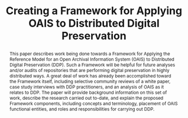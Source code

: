 ---
abstract: This paper describes work being done towards a Framework for Applying the
  Reference Model for an Open Archival Information System (OAIS) to Distributed Digital
  Preservation (DDP). Such a Framework will be helpful for future analyses and/or
  audits of repositories that are performing digital preservation in highly distributed
  ways. A great deal of work has already been accomplished toward the Framework itself,
  including selective community reviews of a white paper, case study interviews with
  DDP practitioners, and an analysis of OAIS as it relates to DDP. The paper will
  provide background information on this set of work, describe the research carried
  out to-date, and explain the proposed Framework components, including concepts and
  terminology, placement of OAIS functional entities, and roles and responsibilities
  for carrying out DDP.
creators:
- Zierau, Eld
- Schultz, Matt
date: null
document_url: https://services.phaidra.univie.ac.at/api/object/o:377399/download
grand_parent: iPRES
institutions: []
keywords:
- distributed digital preservation
- oais
- vocabulary
- functional entities
- roles and responsibilities
- framework
- lisbon
landing_page_url: https://phaidra.univie.ac.at/o:377399
language: eng
layout: publication
license: CC BY-SA 2.0 AT
notes_url: null
parent: iPRES 2013
publication_type: paper
size: 2403266
slides_url: null
source_name: iPRES
stream_url: null
title: Creating a Framework for Applying OAIS to Distributed Digital Preservation
year: 2013
---